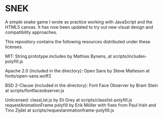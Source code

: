 # SNEK
A simple snake game I wrote as practice working with JavaScript and the HTML5 canvas. It has now been updated to try out new visual design and compatibility approaches.

This repository contains the following resources distributed under these licenses.

MIT:
String.prototype.includes by Mathias Bynens, at scripts/includes-polyfill.js

Apache 2.0 (included in the directory):
Open Sans by Steve Matteson at fonts/open-sans.woff2

BSD 2-Clause (included in the directory):
Font Face Observer by Bram Stein at scripts/fontfaceobserver.js

Unlicensed:
classList.js by Eli Grey at scripts/classlist-polyfill.js
requestAnimationFrame polyfill by Erik Möller with fixes from Paul Irish and Tino Zijdel at scripts/requestanimationframe-polyfill.js